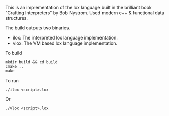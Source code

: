 This is an implementation of the lox language built in the brilliant book "Crafting Interpreters" by Bob Nystrom. Used modern c++ & functional data structures.

The build outputs two binaries.

- ilox: The interpreted lox language implementation.
- vlox: The VM based lox language implementation.

To build

```
mkdir build && cd build
cmake ..
make
```

To run
```
./ilox <script>.lox
```
Or
```
./vlox <script>.lox
```

